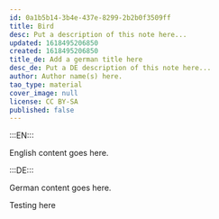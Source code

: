 ```yaml
---
id: 0a1b5b14-3b4e-437e-8299-2b2b0f3509ff
title: Bird
desc: Put a description of this note here...
updated: 1618495206850
created: 1618495206850
title_de: Add a german title here
desc_de: Put a DE description of this note here...
author: Author name(s) here.
tao_type: material
cover_image: null
license: CC BY-SA
published: false
---
```


:::EN:::

English content goes here.

:::DE:::

German content goes here.

Testing here
